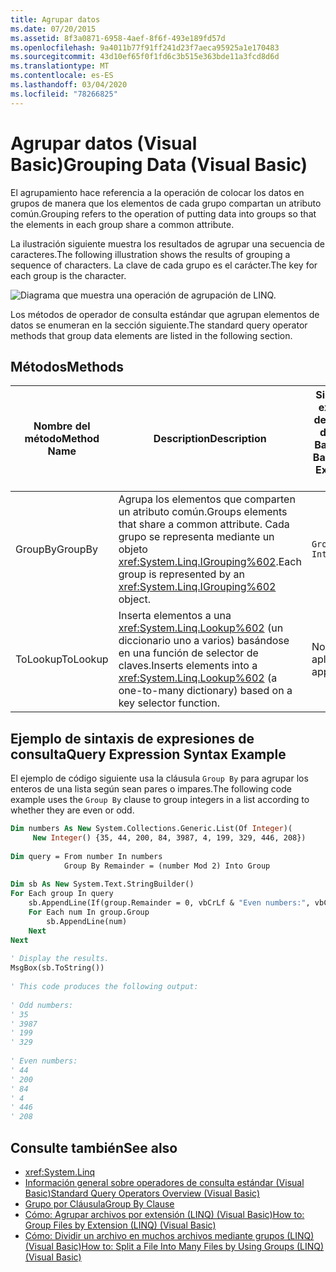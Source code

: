 ```yaml
---
title: Agrupar datos
ms.date: 07/20/2015
ms.assetid: 8f3a0871-6958-4aef-8f6f-493e189fd57d
ms.openlocfilehash: 9a4011b77f91ff241d23f7aeca95925a1e170483
ms.sourcegitcommit: 43d10ef65f0f1fd6c3b515e363bde11a3fcd8d6d
ms.translationtype: MT
ms.contentlocale: es-ES
ms.lasthandoff: 03/04/2020
ms.locfileid: "78266825"
---
```

# <a name="grouping-data-visual-basic"></a><span data-ttu-id="a370a-102">Agrupar datos (Visual Basic)</span><span class="sxs-lookup"><span data-stu-id="a370a-102">Grouping Data (Visual Basic)</span></span>
<span data-ttu-id="a370a-103">El agrupamiento hace referencia a la operación de colocar los datos en grupos de manera que los elementos de cada grupo compartan un atributo común.</span><span class="sxs-lookup"><span data-stu-id="a370a-103">Grouping refers to the operation of putting data into groups so that the elements in each group share a common attribute.</span></span>  
  
 <span data-ttu-id="a370a-104">La ilustración siguiente muestra los resultados de agrupar una secuencia de caracteres.</span><span class="sxs-lookup"><span data-stu-id="a370a-104">The following illustration shows the results of grouping a sequence of characters.</span></span> <span data-ttu-id="a370a-105">La clave de cada grupo es el carácter.</span><span class="sxs-lookup"><span data-stu-id="a370a-105">The key for each group is the character.</span></span>  
  
 ![Diagrama que muestra una operación de agrupación de LINQ.](./media/grouping-data/linq-group-operation.png)  
  
 <span data-ttu-id="a370a-107">Los métodos de operador de consulta estándar que agrupan elementos de datos se enumeran en la sección siguiente.</span><span class="sxs-lookup"><span data-stu-id="a370a-107">The standard query operator methods that group data elements are listed in the following section.</span></span>  
  
## <a name="methods"></a><span data-ttu-id="a370a-108">Métodos</span><span class="sxs-lookup"><span data-stu-id="a370a-108">Methods</span></span>  
  
|<span data-ttu-id="a370a-109">Nombre del método</span><span class="sxs-lookup"><span data-stu-id="a370a-109">Method Name</span></span>|<span data-ttu-id="a370a-110">Description</span><span class="sxs-lookup"><span data-stu-id="a370a-110">Description</span></span>|<span data-ttu-id="a370a-111">Sintaxis de expresión de consulta de Visual Basic</span><span class="sxs-lookup"><span data-stu-id="a370a-111">Visual Basic Query Expression Syntax</span></span>|<span data-ttu-id="a370a-112">Más información</span><span class="sxs-lookup"><span data-stu-id="a370a-112">More Information</span></span>|  
|-----------------|-----------------|------------------------------------------|----------------------|  
|<span data-ttu-id="a370a-113">GroupBy</span><span class="sxs-lookup"><span data-stu-id="a370a-113">GroupBy</span></span>|<span data-ttu-id="a370a-114">Agrupa los elementos que comparten un atributo común.</span><span class="sxs-lookup"><span data-stu-id="a370a-114">Groups elements that share a common attribute.</span></span> <span data-ttu-id="a370a-115">Cada grupo se representa mediante un objeto <xref:System.Linq.IGrouping%602>.</span><span class="sxs-lookup"><span data-stu-id="a370a-115">Each group is represented by an <xref:System.Linq.IGrouping%602> object.</span></span>|`Group … By … Into …`|<xref:System.Linq.Enumerable.GroupBy%2A?displayProperty=nameWithType><br /><br /> <xref:System.Linq.Queryable.GroupBy%2A?displayProperty=nameWithType>|  
|<span data-ttu-id="a370a-116">ToLookup</span><span class="sxs-lookup"><span data-stu-id="a370a-116">ToLookup</span></span>|<span data-ttu-id="a370a-117">Inserta elementos a una <xref:System.Linq.Lookup%602> (un diccionario uno a varios) basándose en una función de selector de claves.</span><span class="sxs-lookup"><span data-stu-id="a370a-117">Inserts elements into a <xref:System.Linq.Lookup%602> (a one-to-many dictionary) based on a key selector function.</span></span>|<span data-ttu-id="a370a-118">No aplicable.</span><span class="sxs-lookup"><span data-stu-id="a370a-118">Not applicable.</span></span>|<xref:System.Linq.Enumerable.ToLookup%2A?displayProperty=nameWithType>|  
  
## <a name="query-expression-syntax-example"></a><span data-ttu-id="a370a-119">Ejemplo de sintaxis de expresiones de consulta</span><span class="sxs-lookup"><span data-stu-id="a370a-119">Query Expression Syntax Example</span></span>  
 <span data-ttu-id="a370a-120">El ejemplo de código siguiente usa la cláusula `Group By` para agrupar los enteros de una lista según sean pares o impares.</span><span class="sxs-lookup"><span data-stu-id="a370a-120">The following code example uses the `Group By` clause to group integers in a list according to whether they are even or odd.</span></span>  
  
```vb  
Dim numbers As New System.Collections.Generic.List(Of Integer)(  
     New Integer() {35, 44, 200, 84, 3987, 4, 199, 329, 446, 208})  
  
Dim query = From number In numbers
            Group By Remainder = (number Mod 2) Into Group  
  
Dim sb As New System.Text.StringBuilder()  
For Each group In query  
    sb.AppendLine(If(group.Remainder = 0, vbCrLf & "Even numbers:", vbCrLf & "Odd numbers:"))  
    For Each num In group.Group  
        sb.AppendLine(num)  
    Next  
Next  
  
' Display the results.  
MsgBox(sb.ToString())  
  
' This code produces the following output:  
  
' Odd numbers:  
' 35  
' 3987  
' 199  
' 329  
  
' Even numbers:  
' 44  
' 200  
' 84  
' 4  
' 446  
' 208  
```  
  
## <a name="see-also"></a><span data-ttu-id="a370a-121">Consulte también</span><span class="sxs-lookup"><span data-stu-id="a370a-121">See also</span></span>

- <xref:System.Linq>
- [<span data-ttu-id="a370a-122">Información general sobre operadores de consulta estándar (Visual Basic)</span><span class="sxs-lookup"><span data-stu-id="a370a-122">Standard Query Operators Overview (Visual Basic)</span></span>](../../../../visual-basic/programming-guide/concepts/linq/standard-query-operators-overview.md)
- [<span data-ttu-id="a370a-123">Grupo por Cláusula</span><span class="sxs-lookup"><span data-stu-id="a370a-123">Group By Clause</span></span>](../../../../visual-basic/language-reference/queries/group-by-clause.md)
- [<span data-ttu-id="a370a-124">Cómo: Agrupar archivos por extensión (LINQ) (Visual Basic)</span><span class="sxs-lookup"><span data-stu-id="a370a-124">How to: Group Files by Extension (LINQ) (Visual Basic)</span></span>](../../../../visual-basic/programming-guide/concepts/linq/how-to-group-files-by-extension-linq.md)
- [<span data-ttu-id="a370a-125">Cómo: Dividir un archivo en muchos archivos mediante grupos (LINQ) (Visual Basic)</span><span class="sxs-lookup"><span data-stu-id="a370a-125">How to: Split a File Into Many Files by Using Groups (LINQ) (Visual Basic)</span></span>](../../../../visual-basic/programming-guide/concepts/linq/how-to-split-a-file-into-many-files-by-using-groups-linq.md)
